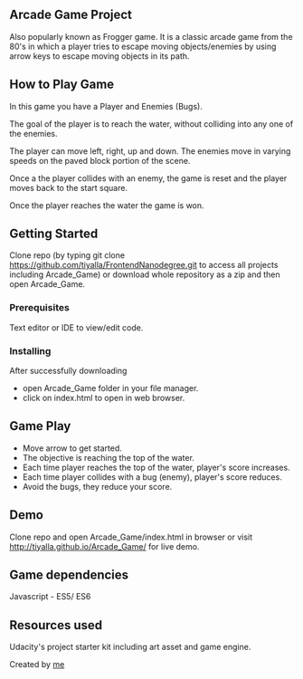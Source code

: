 ## Arcade Game Project
Also popularly known as Frogger game.  It is a classic arcade game from the 80's in which a player tries to escape moving objects/enemies by using arrow keys to escape moving objects in its path. 

## How to Play Game
In this game you have a Player and Enemies (Bugs). 

The goal of the player is to reach the water, without colliding into any one of the enemies. 

The player can move left, right, up and down. The enemies move in varying speeds on the paved block portion of the scene. 

Once a the player collides with an enemy, the game is reset and the player moves back to the start square. 

Once the player reaches the water the game is won.

## Getting Started
Clone repo (by typing git clone https://github.com/tiyalla/FrontendNanodegree.git to access all projects including Arcade_Game) or download whole repository as a zip and then open Arcade_Game.

### Prerequisites
Text editor or IDE to view/edit code.

### Installing
After successfully downloading
- open Arcade_Game folder in your file manager.
- click on index.html to open in web browser.

## Game Play
- Move arrow to get started.
- The objective is reaching the top of the water.
- Each time player reaches the top of the water, player's score increases.
- Each time player collides with a bug (enemy), player's score reduces.
- Avoid the bugs, they reduce your score.

## Demo
Clone repo and open Arcade_Game/index.html in browser or visit http://tiyalla.github.io/Arcade_Game/ for live demo.

## Game dependencies
Javascript - ES5/ ES6

## Resources used
Udacity's project starter kit including art asset and game engine.

Created by [me](http://tiyalla.github.io/)

